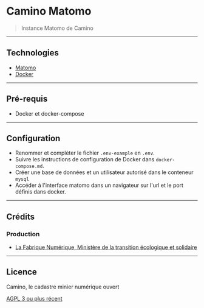 # Camino Matomo

> Instance Matomo de Camino

---

## Technologies

- [Matomo](https://fr.matomo.org/free-software/)
- [Docker](https://www.docker.com/)

---

## Pré-requis

- Docker et docker-compose

---

## Configuration

- Renommer et complèter le fichier `.env-example` en `.env`.
- Suivre les instructions de configuration de Docker dans `docker-compose.md`.
- Créer une base de données et un utilisateur autorisé dans le conteneur `mysql`
- Accéder à l'interface matomo dans un navigateur sur l'url et le port définis dans docker.

---

## Crédits

### Production

- [La Fabrique Numérique, Ministère de la transition écologique et solidaire](https://www.ecologique-solidaire.gouv.fr/inauguration-fabrique-numerique-lincubateur-des-ministeres-charges-lecologie-et-des-territoires)

---

## Licence

Camino, le cadastre minier numérique ouvert

[AGPL 3 ou plus récent](https://spdx.org/licenses/AGPL-3.0-or-later.html)
